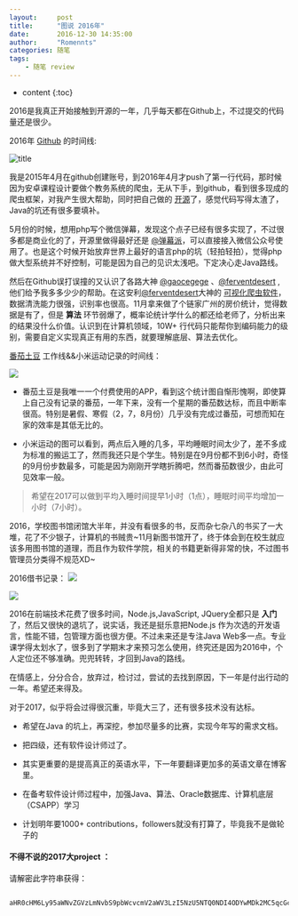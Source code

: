```yaml
---
layout:     post
title:      "图说 2016年"
date:       2016-12-30 14:35:00
author:     "Romennts"
categories: 随笔
tags:
    - 随笔 review
---
```


* content
{:toc}

2016是我真正开始接触到开源的一年，几乎每天都在Github上，不过提交的代码量还是很少。

2016年 [Github](https://github.com/cncoder) 的时间线:

![title](https://yicodes.com/img/review/gitcon.png)

我是2015年4月在github创建账号，到2016年4月才push了第一行代码，那时候因为安卓课程设计要做个教务系统的爬虫，无从下手，到github，看到很多现成的爬虫框架，对我产生很大帮助，同时把自己做的 [开源](https://github.com/cncoder/mysiseLogin)了，感觉代码写得太渣了，Java的坑还有很多要填补。




5月份的时候，想用php写个微信弹幕，发现这个点子已经有很多实现了，不过很多都是商业化的了，开源里做得最好还是 [@弹幕派](https://github.com/DanmakuPie)，可以直接接入微信公众号使用了。也是这个时候开始放弃世界上最好的语言php的坑（轻拍轻拍），觉得php做大型系统并不好控制，可能是因为自己的见识太浅吧。下定决心走Java路线。

然后在Github误打误撞的又认识了各路大神 [@gaocegege](https://github.com/gaocegege)  、[@ferventdesert](https://github.com/ferventdesert) , 他们给予我多多少少的帮助。在这安利[@ferventdesert](https://github.com/ferventdesert)大神的 [可视化爬虫软件](https://github.com/ferventdesert/Hawk)，数据清洗能力很强，识别率也很高。11月拿来做了个链家广州的房价统计，觉得数据是有了，但是 **算法** 环节弱爆了，概率论统计学什么的都还给老师了，分析出来的结果没什么价值。认识到在计算机领域，10W+ 行代码只能帮你到编码能力的级别，需要自定义实现真正有用的东西，就要理解底层、算法去优化。

[番茄土豆](https://pomotodo.com/intl/zh-CN/) 工作线&&小米运动记录的时间线：

![](https://yicodes.com/img/review/todo.jpg)

* 番茄土豆是我唯一一个付费使用的APP，看到这个统计图自惭形愧啊，即使算上自己没有记录的番茄，一年下来，没有一个星期的番茄数达标，而且中断率很高。特别是暑假、寒假（2，7，8月份）几乎没有完成过番茄，可想而知在家的效率是其低无比的。

* 小米运动的图可以看到，两点后入睡的几多，平均睡眠时间太少了，差不多成为标准的搬运工了，然而我还只是个学生。特别是在9月份都不到6小时，奇怪的9月份步数最多，可能是因为刚刚开学瞎折腾吧，然而番茄数很少，由此可见效率一般。

> 希望在2017可以做到平均入睡时间提早1小时（1点），睡眠时间平均增加一小时（7小时）。

2016，学校图书馆闭馆大半年，并没有看很多的书，反而杂七杂八的书买了一大堆，花了不少银子，计算机的书贼贵~11月新图书馆开了，终于体会到在校生就应该多用图书馆的道理，而且作为软件学院，相关的书籍更新得非常的快，不过图书管理员分类得不规范XD~

2016借书记录：
![](https://yicodes.com/img/review/booklist1.png)


![](https://yicodes.com/img/review/booklist3.jpg)

2016在前端技术花费了很多时间，Node.js,JavaScript, JQuery全都只是 **入门** 了，然后又很快的退坑了，说实话，我还是挺乐意把Node.js 作为次选的开发语言，性能不错，包管理方面也很方便。不过未来还是专注Java Web多一点。专业课学得太划水了，很多到了学期末才来预习怎么使用，终究还是因为2016中，个人定位还不够准确。兜兜转转，才回到Java的路线。

在情感上，分分合合，放弃过，检讨过，尝试的去找到原因，下一年是付出行动的一年。希望还来得及。

对于2017，似乎将会过得很沉重，毕竟大三了，还有很多技术没有达标。

* 希望在Java 的坑上，再深挖，参加尽量多的比赛，实现今年写的需求文档。

* 把四级，还有软件设计师过了。

* 其实更重要的是提高真正的英语水平，下一年要翻译更加多的英语文章在博客里。

* 在备考软件设计师过程中，加强Java、算法、Oracle数据库、计算机底层（CSAPP）学习

* 计划明年要1000+ contributions，followers就没有打算了，毕竟我不是做轮子的

#### 不得不说的2017大project ：

请解密此字符串获得：

```

aHR0cHM6Ly95aWNvZGVzLmNvbS9pbWcvcmV2aWV3LzI5NzU5NTQ0NDI4ODYwMDk2MC5qcGc=

```
